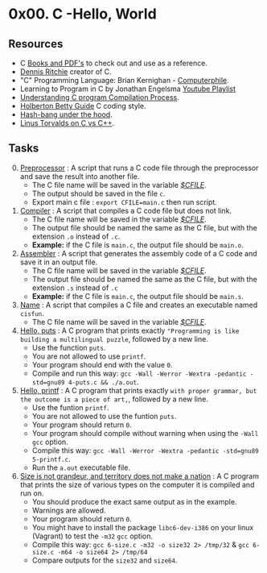 # 0x00. C -Hello, World

## Resources

- C [Books and PDF's](../references) to check out and use as a reference.
- [Dennis Ritchie](https://en.wikipedia.org/wiki/Dennis_Ritchie) creator of C.
- "C" Programming Language: Brian Kernighan - [Computerphile](https://www.youtube.com/watch?v=de2Hsvxaf8M).
- Learning to Program in C by Jonathan Engelsma [Youtube Playlist](https://youtube.com/playlist?list=PLIsXzR_wZY-yQMHOK7D3Dls4VoTGuRovd)
- [Understanding C program Compilation Process](https://www.youtube.com/watch?v=VDslRumKvRA).
- [Holberton Betty Guide](https://github.com/holbertonschool/Betty/wiki) C coding style.
- [Hash-bang under the hood](https://twitter.com/unix_byte/status/1024147947393495040?s=21).
- [Linus Torvalds on C vs C++](http://harmful.cat-v.org/software/c++/linus).

## Tasks

0. [Preprocessor](./0-preprocessor) : A script that runs a C code file through the preprocessor and save the result into another file.
   - The C file name will be saved in the variable *[$CFILE](./main.c)*.
   - The output should be saved in the file `c`.
   - Export main c file : `export CFILE=main.c` then run script.
1. [Compiler](./1-compiler) : A script that compiles a C code file but does not link.
   - The C file name will be saved in the variable *[$CFILE](./main.c)*.
   - The output file should be named the same as the C file, but with the extension `.o` instead of `.c`.
    - **Example:** if the C file is `main.c`, the output file should be `main.o`.
2. [Assembler](./2-assembler) : A script that generates the assembly code of a C code and save it in an output file.
   - The C file name will be saved in the variable *[$CFILE](./main.c)*.
   - The output file should be named the same as the C file, but with the extension `.s` instead of `.c`
    - **Example:** if the C file is `main.c`, the output file should be `main.s`.
3. [Name](./3-name) : A script that compiles a C file and creates an executable named `cisfun`.
   - The C file name will be saved in the variable *[$CFILE](./main.c)*.
4. [Hello, puts](./4-puts.c) : A C program that prints exactly `"Programming is like building a multilingual puzzle`, followed by a new line.
    - Use the function `puts`.
    - You are not allowed to use `printf`.
    - Your program should end with the value `0`.
	- Compile and run this way: `gcc -Wall -Werror -Wextra -pedantic -std=gnu89 4-puts.c && ./a.out`.
5. [Hello, printf](./5-printf.c) : A C program that prints exactly `with proper grammar, but the outcome is a piece of art,`, followed by a new line.
	- Use the funtion `printf`.
	- You are not allowed to use the funtion `puts`.
	- Your program should return `0`.
	- Your program should compile without warning when using the `-Wall` `gcc` option.
	- Compile this way: `gcc -Wall -Werror -Wextra -pedantic -std=gnu89 5-printf.c`.
	- Run the `a.out` executable file.
6. [Size is not grandeur, and territory does not make a nation](./6-size.c) : A C program that prints the size of various types on the computer it is compiled and run on.
	- You should produce the exact same output as in the example.
	- Warnings are allowed.
	- Your program should return `0`.
	- You might have to install the package `libc6-dev-i386` on your linux (Vagrant) to test the `-m32` `gcc` option.
	- Compile this way: `gcc 6-size.c -m32 -o size32 2> /tmp/32` & `gcc 6-size.c -m64 -o size64 2> /tmp/64`
	- Compare outputs for the `size32` and `size64`.

